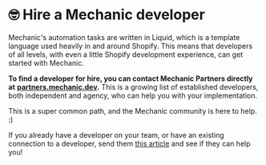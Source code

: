 # 🤓 Hire a Mechanic developer

Mechanic's automation tasks are written in Liquid, which is a template language used heavily in and around Shopify. This means that developers of all levels, with even a little Shopify development experience, can get started with Mechanic.

**To find a developer for hire, you can contact Mechanic Partners directly at** [**partners.mechanic.dev**](https://partners.mechanic.dev/)**.** This is a growing list of established developers, both independent and agency, who can help you with your implementation.

This is a super common path, and the Mechanic community is here to help. :)

If you already have a developer on your team, or have an existing connection to a developer, send them [this article](custom.md) and see if they can help you!
